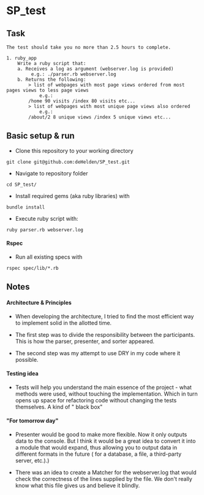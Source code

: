 # SP_test

## Task

```
The test should take you no more than 2.5 hours to complete.

1. ruby_app
    Write a ruby script that:
    a. Receives a log as argument (webserver.log is provided) 
         e.g.: ./parser.rb webserver.log
    b. Returns the following:
        > list of webpages with most page views ordered from most pages views to less page views
            e.g.:
        /home 90 visits /index 80 visits etc... 
        > list of webpages with most unique page views also ordered
            e.g.:
        /about/2 8 unique views /index 5 unique views etc...
```


## Basic setup & run
- Clone this repository to your working directory

`git clone git@github.com:deHelden/SP_test.git`

- Navigate to repository folder

`cd SP_test/`

- Install required gems (aka ruby libraries) with 

`bundle install`
  
- Execute ruby script with:

`ruby parser.rb webserver.log`

#### Rspec

- Run all existing specs with  

`rspec spec/lib/*.rb`

## Notes

#### Architecture & Principles
 - When developing the architecture, I tried to find the most efficient way
  to implement solid in the allotted time.
 
 - The first step was to divide the responsibility between the participants.
  This is how the parser, presenter, and sorter appeared.
  
 - The second step was my attempt to use DRY in my code where it possible.

#### Testing idea
 - Tests will help you understand the main essence of the project - 
 what methods were used, without touching the implementation.
  Which in turn opens up space for refactoring code without
   changing the tests themselves.
  A kind of " black box"

#### "For tomorrow day"
 - Presenter would be good to make more flexible.
   Now it only outputs data to the console. But I think it would be
    a great idea to convert it into a module that would expand,
     thus allowing you to output data in different formats in the future
      ( for a database, a file, a third-party server, etc.).)
 
 - There was an idea to create a Matcher for the webserver.log that
  would check the correctness of the lines supplied by the file.
   We don't really know what this file gives us and believe it blindly.
